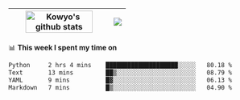 | <a href="https://github.com/anuraghazra/github-readme-stats"><img width="85%" src="https://github-readme-stats.vercel.app/api?username=kowyo&show_icons=true&hide_border=true&theme=transparent" alt="Kowyo's github stats" /></a> | <a href="https://github.com/anuraghazra/github-readme-stats"><img align="center" src="https://github-readme-stats.vercel.app/api/top-langs/?username=kowyo&exclude_repo=Engineering-Competition-Robot,mobile-robot&hide=c,assembly,shaderlab,hlsl,mathematica,cmake&layout=compact&hide_border=true&theme=transparent" /></a> |
| ------------- | ------------- |

📊 **This week I spent my time on**
<!--START_SECTION:waka-->

```txt
Python     2 hrs 4 mins    ████████████████████░░░░░   80.18 %
Text       13 mins         ██▒░░░░░░░░░░░░░░░░░░░░░░   08.79 %
YAML       9 mins          █▓░░░░░░░░░░░░░░░░░░░░░░░   06.13 %
Markdown   7 mins          █▒░░░░░░░░░░░░░░░░░░░░░░░   04.90 %
```

<!--END_SECTION:waka-->
